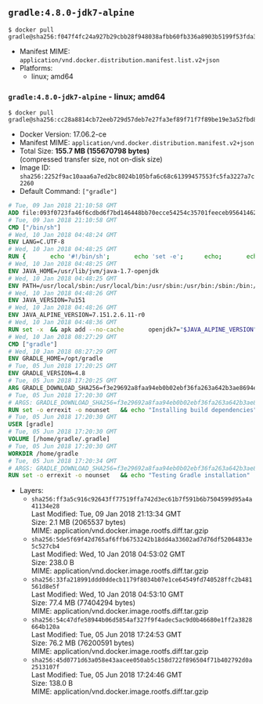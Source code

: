 ## `gradle:4.8.0-jdk7-alpine`

```console
$ docker pull gradle@sha256:f047f4fc24a927b29cbb28f948038afbb60fb336a8903b5199f53fda37b188a8
```

-	Manifest MIME: `application/vnd.docker.distribution.manifest.list.v2+json`
-	Platforms:
	-	linux; amd64

### `gradle:4.8.0-jdk7-alpine` - linux; amd64

```console
$ docker pull gradle@sha256:cc28a8814cb72eeb729d57deb7e27fa3ef89f71f7f89be19e3a52fbd865e1a45
```

-	Docker Version: 17.06.2-ce
-	Manifest MIME: `application/vnd.docker.distribution.manifest.v2+json`
-	Total Size: **155.7 MB (155670798 bytes)**  
	(compressed transfer size, not on-disk size)
-	Image ID: `sha256:2252f9ac10aaa6a7ed2bc8024b105bfa6c68c61399457553fc5fa3227a7c2260`
-	Default Command: `["gradle"]`

```dockerfile
# Tue, 09 Jan 2018 21:10:58 GMT
ADD file:093f0723fa46f6cdbd6f7bd146448bb70ecce54254c35701feeceb956414622f in / 
# Tue, 09 Jan 2018 21:10:58 GMT
CMD ["/bin/sh"]
# Wed, 10 Jan 2018 04:48:24 GMT
ENV LANG=C.UTF-8
# Wed, 10 Jan 2018 04:48:25 GMT
RUN { 		echo '#!/bin/sh'; 		echo 'set -e'; 		echo; 		echo 'dirname "$(dirname "$(readlink -f "$(which javac || which java)")")"'; 	} > /usr/local/bin/docker-java-home 	&& chmod +x /usr/local/bin/docker-java-home
# Wed, 10 Jan 2018 04:48:25 GMT
ENV JAVA_HOME=/usr/lib/jvm/java-1.7-openjdk
# Wed, 10 Jan 2018 04:48:25 GMT
ENV PATH=/usr/local/sbin:/usr/local/bin:/usr/sbin:/usr/bin:/sbin:/bin:/usr/lib/jvm/java-1.7-openjdk/jre/bin:/usr/lib/jvm/java-1.7-openjdk/bin
# Wed, 10 Jan 2018 04:48:26 GMT
ENV JAVA_VERSION=7u151
# Wed, 10 Jan 2018 04:48:26 GMT
ENV JAVA_ALPINE_VERSION=7.151.2.6.11-r0
# Wed, 10 Jan 2018 04:48:36 GMT
RUN set -x 	&& apk add --no-cache 		openjdk7="$JAVA_ALPINE_VERSION" 	&& [ "$JAVA_HOME" = "$(docker-java-home)" ]
# Wed, 10 Jan 2018 08:27:29 GMT
CMD ["gradle"]
# Wed, 10 Jan 2018 08:27:29 GMT
ENV GRADLE_HOME=/opt/gradle
# Tue, 05 Jun 2018 17:20:25 GMT
ENV GRADLE_VERSION=4.8
# Tue, 05 Jun 2018 17:20:25 GMT
ARG GRADLE_DOWNLOAD_SHA256=f3e29692a8faa94eb0b02ebf36fa263a642b3ae8694ef806c45c345b8683f1ba
# Tue, 05 Jun 2018 17:20:30 GMT
# ARGS: GRADLE_DOWNLOAD_SHA256=f3e29692a8faa94eb0b02ebf36fa263a642b3ae8694ef806c45c345b8683f1ba
RUN set -o errexit -o nounset 	&& echo "Installing build dependencies" 	&& apk add --no-cache --virtual .build-deps 		ca-certificates 		openssl 		unzip 		&& echo "Downloading Gradle" 	&& wget -O gradle.zip "https://services.gradle.org/distributions/gradle-${GRADLE_VERSION}-bin.zip" 		&& echo "Checking download hash" 	&& echo "${GRADLE_DOWNLOAD_SHA256} *gradle.zip" | sha256sum -c - 		&& echo "Installing Gradle" 	&& unzip gradle.zip 	&& rm gradle.zip 	&& mkdir /opt 	&& mv "gradle-${GRADLE_VERSION}" "${GRADLE_HOME}/" 	&& ln -s "${GRADLE_HOME}/bin/gradle" /usr/bin/gradle 		&& apk del .build-deps 		&& echo "Adding gradle user and group" 	&& addgroup -S -g 1000 gradle 	&& adduser -D -S -G gradle -u 1000 -s /bin/ash gradle 	&& mkdir /home/gradle/.gradle 	&& chown -R gradle:gradle /home/gradle 		&& echo "Symlinking root Gradle cache to gradle Gradle cache" 	&& ln -s /home/gradle/.gradle /root/.gradle
# Tue, 05 Jun 2018 17:20:30 GMT
USER [gradle]
# Tue, 05 Jun 2018 17:20:30 GMT
VOLUME [/home/gradle/.gradle]
# Tue, 05 Jun 2018 17:20:30 GMT
WORKDIR /home/gradle
# Tue, 05 Jun 2018 17:20:34 GMT
# ARGS: GRADLE_DOWNLOAD_SHA256=f3e29692a8faa94eb0b02ebf36fa263a642b3ae8694ef806c45c345b8683f1ba
RUN set -o errexit -o nounset 	&& echo "Testing Gradle installation" 	&& gradle --version
```

-	Layers:
	-	`sha256:ff3a5c916c92643ff77519ffa742d3ec61b7f591b6b7504599d95a4a41134e28`  
		Last Modified: Tue, 09 Jan 2018 21:13:34 GMT  
		Size: 2.1 MB (2065537 bytes)  
		MIME: application/vnd.docker.image.rootfs.diff.tar.gzip
	-	`sha256:5de5f69f42d765af6ffb6753242b18dd4a33602ad7d76df52064833e5c527cb4`  
		Last Modified: Wed, 10 Jan 2018 04:53:02 GMT  
		Size: 238.0 B  
		MIME: application/vnd.docker.image.rootfs.diff.tar.gzip
	-	`sha256:33fa218991ddd0ddecb1179f8034b07e1ce64549fd740528ffc2b481561d8e5f`  
		Last Modified: Wed, 10 Jan 2018 04:53:10 GMT  
		Size: 77.4 MB (77404294 bytes)  
		MIME: application/vnd.docker.image.rootfs.diff.tar.gzip
	-	`sha256:54c47dfe58944b06d5854af327f9f4adec5ac9d0b46680e1ff2a3828664b120a`  
		Last Modified: Tue, 05 Jun 2018 17:24:53 GMT  
		Size: 76.2 MB (76200591 bytes)  
		MIME: application/vnd.docker.image.rootfs.diff.tar.gzip
	-	`sha256:45d0771d63a058e43aacee050ab5c158d722f896504f71b402792d0a2513107f`  
		Last Modified: Tue, 05 Jun 2018 17:24:46 GMT  
		Size: 138.0 B  
		MIME: application/vnd.docker.image.rootfs.diff.tar.gzip
